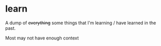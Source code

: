 # learn

A dump of ~~everything~~ some things that I'm learning / have learned in the past.

Most may not have enough context
